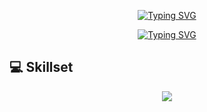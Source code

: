 <p align="center">
    <a href="https://git.io/typing-svg">
        <img src="https://readme-typing-svg.demolab.com?font=Noto+Sans+Display&size=24&pause=1000&color=E7CD54&center=false&vCenter=true&repeat=false&lines=%F0%9F%91%8B+Hi%2C+I'm+Vallereya!" alt="Typing SVG"/>
    </a>
</p>

<p align="center">
    <a href="https://git.io/typing-svg">
        <img src="https://readme-typing-svg.demolab.com?font=Noto+Sans+Display&size=24&pause=1000&color=D6D6D6&center=true&vCenter=true&lines=I+am+a+programmer.;I+am+a+game+developer.;I+am+a+mechatronics+engineer." alt="Typing SVG"/>
    </a>
</p>

## 💻 Skillset

<p align="center">
  <a href="https://skillicons.dev">
    <img src="https://skillicons.dev/icons?i=md,bash,wasm,html,css,js,py,lua,crystal,ruby,swift,kotlin,java,cs,c,cpp&theme=dark&perline=4"/>
  </a>
</p>

<!--
## 💻 Tech Stack

## 💻 Platforms
-->

<!--
**Vallereya/vallereya** is a ✨ _special_ ✨ repository because its `README.md` (this file) appears on your GitHub profile.

Here are some ideas to get you started:

- 🔭 I’m currently working on ...
- 🌱 I’m currently learning ...
- 👯 I’m looking to collaborate on ...
- 🤔 I’m looking for help with ...
- 💬 Ask me about ...
- 📫 How to reach me: ...
- 😄 Pronouns: ...
- ⚡ Fun fact: ...
-->
